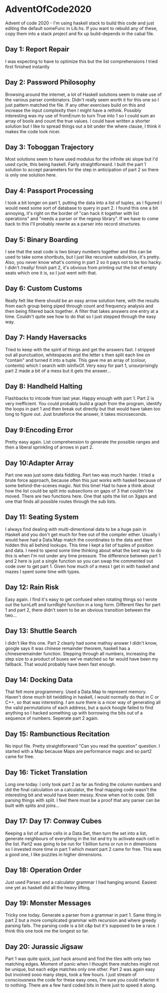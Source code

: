 # AdventOfCode2020
Advent of code 2020 - I'm using haskell stack to build this code and just editing the default someFunc in Lib.hs. If you want to rebuild any of these, copy them into a stack project and fix up build-depends in the cabal file.

## Day 1: Report Repair
I was expecting to have to optimize this but the list comprehensions I tried first finished instantly

## Day 2: Password Philosophy
Browsing around the internet, a lot of Haskell solutions seem to make use of the various parser combinators. Didn't really seem worth it for this one so I just pattern matched the file. If any other exercises build on this and increase the input complexity then I might have a rethink. Possibly interesting was my use of fromEnum to turn True into 1 so I could sum an array of bools and count the true values. I could have written a shorter solution but I like to spread things out a bit under the where clause, I think it makes the code look nicer.

## Day 3: Toboggan Trajectory
Most solutions seem to have used modulus for the infinite ski slope but I'd used cycle, this being haskell. Fairly straightforward. I built the part 1 solution to accept parameters for the step in anticipation of part 2 so there is only one solution here.

## Day 4: Passport Processing
I took a bit longer on part 1, putting the data into a list of tuples, as I figured I would need some sort of database to query in part 2. I found this one a bit annoying, it's right on the border of "can hack it together with list operations" and "needs a parser or the regexp library". If we have to come back to this I'll probably rewrite as a parser into record structures.

## Day 5: Binary Boarding
I see that the seat code is two binary numbers together and this can be used to take some shortbuts, but I just like recursive subdivision, it's pretty. Also, you never know what's coming in part 2 so it pays not to be too hacky. I didn't /really/ finish part 2, it's obvious from printing out the list of empty seats which one it is, so I just went with that.

## Day 6: Custom Customs
Really felt like there should be an easy arrow solution here, with the results from each group being piped through count and frequency analysis and then being filtered back together. A filter that takes answers one entry at a time. Couldn't quite see how to do that so I just stepped through the easy way.

## Day 7: Handy Haversacks
Tried to keep with the spirit of things and get the answers fast. I stripped out all punctuation, whitespaces and the letter s then split each line on "contain" and turned it into a tuple. This gave me an array of (colour, contents) which I search with isInfixOf. Very easy for part 1, unsurprisingly part 2 made a bit of a mess but it gets the answer...

## Day 8: Handheld Halting
Flashbacks to intcode from last year. Happy enough with part 1. Part 2 is very inefficient. You could probably build a graph from the program, identify the loops in part 1 and then break out directly but that would have taken too long to figure out. Just bruteforce the answer, it takes microseconds.

## Day 9:Encoding Error
Pretty easy again. List comprehension to generate the possible ranges and then a liberal sprinkling of arrows in part 2.

## Day 10:Adapter Array
Part one was just some data fiddling. Part two was much harder. I tried a brute force approach, because often this just works with haskell because of some behind-the-scenes magic. Not this time! Had to have a think about how the list could be split into subsections on gaps of 3 that couldn't be moved. There are two functions here. One that spits the list on 3gaps and one that finds all possible routes through the sub lists.

## Day 11: Seating System
I always find dealing with multi-dimentional data to be a huge pain in Haskell and you don't get much for free out of the compiler either. Usually I would have had a Data.Map match the coordinates to the data and then hidden this all behind lookups. This time I kept a list of tuples of position and data. I need to spend some time thinking about what the best way to do this is when I'm not under any time pressure. The difference between part 1 and 2 here is just a single function so you can swap the commented out code over to get part 1. Given how much of a mess I get in with haskell and mazes I spent some time with types.

## Day 12: Rain Risk
Easy again. I find it's easy to get confused when rotating things so I wrote out the turnLeft and turnRight function in a long form. Different files for part 1 and part 2, there didn't seem to be an obvious transition between the two...


## Day 13: Shuttle Search
I didn't like this one. Part 2 clearly had some mathsy answer I didn't know, google says it was chinese remainder theorem, haskell has a chineseremainder function. Stepping through all numbers, increasing the step size to a product of buses we've matched so far would have been my fallback. That would probably have been fast enough.

## Day 14: Docking Data
That felt more programmery. Used a Data.Map to represent memory. Haven't done much bit twiddling in haskell, I would normally do that in C or C++, so that was interesting. I am sure there is a nicer way of generating all the valid permutations of each address, but a quick hoogle failed to find anything so I hacked something up with borrowing the bits out of a sequence of numbers. Seperate part 2 again.

## Day 15: Rambunctious Recitation
No input file. Pretty straightforward "Can you read the question" question. I started with a Map because Maps are performance magic and so part2 came for free.

## Day 16: Ticket Translation
Long one today. I only took part 2 as far as finding the column numbers and did the final calculation on a calculator, the final mapping code wasn't the interesting bit and would have been messy. Know when not to code. Still parsing things with split. I feel there must be a proof that any parser can be built with splits and joins...

## Day 17: Day 17: Conway Cubes
Keeping a list of active cells in a Data.Set, then turn the set into a list, generate neighbours of everything in the list and try to activate each cell in the list. Part2 was going to be run for 1 billion turns or run in n dimensions so I invested more time in part 1 which meant part 2 came for free. This was a good one, I like puzzles in higher dimensions.

## Day 18: Operation Order
Just used Parsec and a calculator grammar I had hanging around. Easiest one yet as haskell did all the heavy lifting.

## Day 19: Monster Messages
Tricky one today. Generate a parser from a grammar in part 1. Same thing in part 2 but a more complicated grammar with recursion and where greedy parsing fails. The parsing code is a bit c&p but it's supposed to be a race. I think this one took me the longest so far.

## Day 20: Jurassic Jigsaw
Part 1 was quite quick, just hack around and find the tiles with only two matching edges. Moment of panic when I thought there matches might not be unique, but each edge matches only one other. Part 2 was again easy but involved sooo many steps, took a few hours. I just stream of consciousness the code for these easy ones, I'm sure you could refactor it to nothing. There are a few hard coded bits in there just to speed it along.
